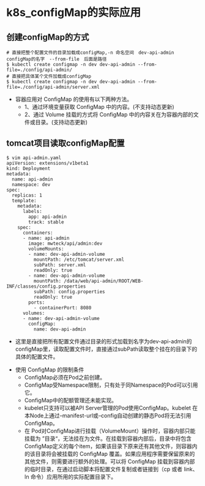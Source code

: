 # k8s_configMap的实际应用

## 创建configMap的方式
```
# 直接把整个配置文件的目录加载成configMap,-n 命名空间　dev-api-admin　configMap的名字　--from-file　后面是路径
$ kubectl create configmap -n dev dev-api-admin --from-file=./config/api-admin/
# 直接把具体某个文件加载成configMap
$ kubectl create configmap -n dev dev-api-admin --from-file=./config/api-admin/server.xml
```
- 容器应用对 ConfigMap 的使用有以下两种方法。
   - 1、通过环境变量获取 ConfigMap 中的内容。(不支持动态更新)
   - 2、通过 Volume 挂载的方式将 ConfigMap 中的内容关在为容器内部的文件或目录。(支持动态更新)

## tomcat项目读取configMap配置
```
$ vim api-admin.yaml
apiVersion: extensions/v1beta1
kind: Deployment
metadata:
  name: api-admin
  namespace: dev
spec:
  replicas: 1
  template:
    metadata:
      labels:
        app: api-admin
        track: stable
    spec:
      containers:
      - name: api-admin
        image: mwteck/api/admin:dev
        volumeMounts:
        - name: dev-api-admin-volume
          mountPath: /etc/tomcat/server.xml
          subPath: server.xml
          readOnly: true
        - name: dev-api-admin-volume
          mountPath: /data/web/api-admin/ROOT/WEB-INF/classes/config.properties
          subPath: config.properties
          readOnly: true
        ports:
          - containerPort: 8080
      volumes:
      - name: dev-api-admin-volume
        configMap:
          name: dev-api-admin

```
* 这里是直接把所有配置文件通过目录的形式加载到名字为dev-api-admin的configMap里，读取配置文件时，直接通过subPath读取整个挂在的目录下的具体的配置文件。


- 使用 ConfigMap 的限制条件
    - ConfigMap必须在Pod之前创建。
    - ConfigMap受Namespace限制，只有处于同Namespace的Pod可以引用它。
    - ConfigMap中的配额管理还未能实现。
    - kubelet只支持可以被API Server管理的Pod使用ConfigMap。kubelet 在本Node上通过–manifest-url或–config自动创建的静态Pod将无法引用ConfigMap。
    - 在 Pod对ConfigMap进行挂载（VolumeMount）操作时，容器内部只能挂载为 ”目录“，无法挂在为文件。在挂载到容器内部后，目录中将包含 ConfigMap定义的每个item，如果该目录下原来还有其他文件，则容器内的该目录将会被挂载的 ConfigMap 覆盖。如果应用程序需要保留原来的其他文件，则需要进行额外的处理。可以将 ConfigMap 挂载到容器内部的临时目录，在通过启动脚本将配置文件复制或者链接到（cp 或者 link、ln 命令）应用所用的实际配置目录下。
